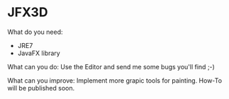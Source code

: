 JFX3D
=====
What do you need:
- JRE7
- JavaFX library


What can you do:
Use the Editor and send me some bugs you'll find ;-)

What can you improve:
Implement more grapic tools for painting. How-To will be published soon.
